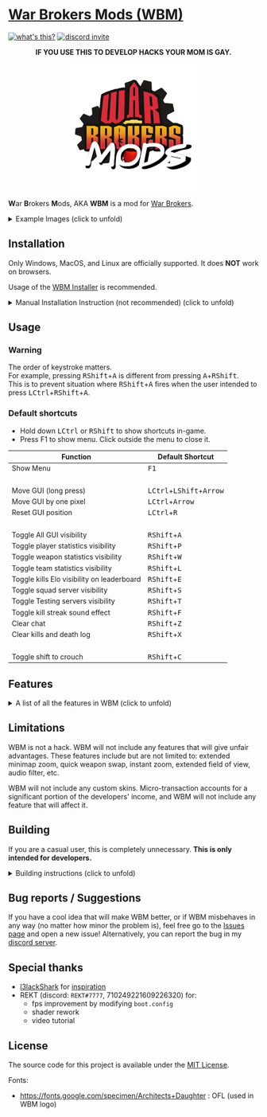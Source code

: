 # [War Brokers Mods (WBM)](https://github.com/War-Brokers-Mods/WBM)

[![what's this?](https://img.shields.io/badge/what's_this%3F-grey?style=for-the-badge)](https://developomp.com/portfolio/wbm)
[![discord invite](https://img.shields.io/badge/Discord-5865F2?style=for-the-badge&logo=discord&logoColor=white)](https://discord.gg/aQqamSCUcS)

<p align="center">
   <strong>IF YOU USE THIS TO DEVELOP HACKS YOUR MOM IS GAY.</strong>
</p>

<p align="center">
  <img src="images/WBM.png" alt="WBM logo"/>
</p>

**W**ar **B**rokers **M**ods, AKA **WBM** is a mod for [War Brokers](https://store.steampowered.com/app/750470).<br />

<details>
<summary>Example Images (click to unfold)</summary>

![Example 1](./images/example1.png)

![Example 2](./images/example2.png)

</details>

## Installation

Only Windows, MacOS, and Linux are officially supported. It does **NOT** work on browsers.

Usage of the [WBM Installer](https://github.com/War-Brokers-Mods/WBM-installer/releases) is recommended.

<details>
<summary>Manual Installation Instruction (not recommended) (click to unfold)</summary>

### 1. Install BepInEx

1.  Download the latest version of [BepInEx](https://github.com/BepInEx/BepInEx/releases) **version 5**.

    |      Platform | Filename                      |
    | ------------: | :---------------------------- |
    | Linux & MacOS | BepInEx\_**unix_5**.Y.Z.W.zip |
    |       Windows | BepInEx\_**x86_5**.Y.Z.W.zip  |

2.  Extract all the contents to where the game is installed.

    How to find game location:<br />
    ![how to find game location](./images/local_files.png)

    Now the folder structure should look like this:

    ```
    WarBrokers/
    ├── BepInEx/
    │   ├── core/
    │   └── ...
    └── ...
    ```

3.  **If you are using Linux or MacOS:**

    1. make `run_bepinex.sh` executable: `chmod u+x run_bepinex.sh`
    2. Add launch option

       where to find game properties:<br />
       ![where to find game properties](images/properties.png)

       **If you're using linux**, set the launch option to:

       ```bash
       ./run_bepinex.sh %command%
       ```

       **If you're using Mac**, open a terminal in the game folder and run

       ```bash
       pwd
       ```

       This will print the full path to the game folder. Copy it, then set the launch option to:

       ```bash
       "PWD_RESULT_HERE/run_bepinex.sh" %command%
       ```

### 2. Install WBM

1. [Download](https://github.com/War-Brokers-Mods/WBM/releases/latest) the latest version of WBM. (`WBM.zip` file)
2. Unzip it in the `<game folder>/BepInEx/plugins` folder. Create one if it doesn't exist.

   The folder structure should look like this after unzipping the file:

   ```
   WarBrokers/
   ├── BepInEx/
   │   ├── plugins/
   │   │   └── WBM
   │   │       ├── assets/
   │   │       ├── WBM.dll
   │   │       └── ...
   │   ├── core/
   │   └── ...
   └── ...
   ```

That's it! You can open War Brokers now.

### Updating

Simply go through the installation process again and replace existing files. You don't have to reinstall BepInEx to reinstall WBM.

</details>

## Usage

### Warning

The order of keystroke matters.<br />
For example, pressing <kbd>RShift</kbd>+<kbd>A</kbd> is different from pressing <kbd>A</kbd>+<kbd>RShift</kbd>.<br/>
This is to prevent situation where <kbd>RShift</kbd>+<kbd>A</kbd> fires when the user intended to press <kbd>LCtrl</kbd>+<kbd>RShift</kbd>+<kbd>A</kbd>.

### Default shortcuts

- Hold down <kbd>LCtrl</kbd> or <kbd>RShift</kbd> to show shortcuts in-game.
- Press F1 to show menu. Click outside the menu to close it.

| Function                                   | Default Shortcut                                    |
| ------------------------------------------ | --------------------------------------------------- |
| Show Menu                                  | <kbd>F1</kbd>                                       |
| <br />                                     |                                                     |
| Move GUI (long press)                      | <kbd>LCtrl</kbd>+<kbd>LShift</kbd>+<kbd>Arrow</kbd> |
| Move GUI by one pixel                      | <kbd>LCtrl</kbd>+<kbd>Arrow</kbd>                   |
| Reset GUI position                         | <kbd>LCtrl</kbd>+<kbd>R</kbd>                       |
| <br />                                     |                                                     |
| Toggle All GUI visibility                  | <kbd>RShift</kbd>+<kbd>A</kbd>                      |
| Toggle player statistics visibility        | <kbd>RShift</kbd>+<kbd>P</kbd>                      |
| Toggle weapon statistics visibility        | <kbd>RShift</kbd>+<kbd>W</kbd>                      |
| Toggle team statistics visibility          | <kbd>RShift</kbd>+<kbd>L</kbd>                      |
| Toggle kills Elo visibility on leaderboard | <kbd>RShift</kbd>+<kbd>E</kbd>                      |
| Toggle squad server visibility             | <kbd>RShift</kbd>+<kbd>S</kbd>                      |
| Toggle Testing servers visibility          | <kbd>RShift</kbd>+<kbd>T</kbd>                      |
| Toggle kill streak sound effect            | <kbd>RShift</kbd>+<kbd>F</kbd>                      |
| Clear chat                                 | <kbd>RShift</kbd>+<kbd>Z</kbd>                      |
| Clear kills and death log                  | <kbd>RShift</kbd>+<kbd>X</kbd>                      |
| <br />                                     |                                                     |
| Toggle shift to crouch                     | <kbd>RShift</kbd>+<kbd>C</kbd>                      |

## Features

<details>
<summary>A list of all the features in WBM (click to unfold)</summary>

- in-game menu
- custom shortcut keys
- clear chat
- clear game messages (kills, deaths, missile launch, bomb diffuse, etc.)
- Extended fps limit (5\~240 => disabled\~1000) (may be buggy)

### in-game overlays

- Leaderboard

  - kills Elo for each player

- Player statistics

  - KDR
  - kills Elo
  - kills Elo earned/lost
  - games Elo
  - games Elo earned/lost
  - total damage dealt
  - longest kill
  - points earned
  - headshot count
  - kill streak

- Weapon statistics

  - fire timer
  - reload timer
  - cooldown timer
  - bullet speed
  - current zoom

- Team statistics

  - in-game nick
  - kdr
  - points earned
  - damage dealt
  - total damage dealt
  - total deaths
  - total kills

### Controls

- Shift to crouch (does not interfere with breath holding)

### Sound effects

- 10 kill streak: ["rampage"](./assets/audio/rampage.wav)
- 20 kill streak: ["killing spree"](<./assets/audio/killing spree.wav>)
- 30 kill streak: ["unstoppable"](./assets/audio/unstoppable.wav)
- 50 kill streak: ["godlike"](./assets/audio/godlike.wav)
- 69 kill streak: ["nice"](./assets/audio/nice.wav)

### [OBS overlays](https://github.com/War-Brokers-Mods/WBM-Overlays)

### Etc

- kill streak sound effect
- Quickly change settings with keyboard shortcuts

</details>

## Limitations

WBM is not a hack.
WBM will not include any features that will give unfair advantages.
These features include but are not limited to:
extended minimap zoom, quick weapon swap, instant zoom, extended field of view, audio filter, etc.

WBM will not include any custom skins.
Micro-transaction accounts for a significant portion of the developers' income,
and WBM will not include any feature that will affect it.

## Building

If you are a casual user, this is completely unnecessary.
**This is only intended for developers.**

<details>
   <summary>Building instructions (click to unfold)</summary>

<br />

The guide is intentionally left incomplete.
To prevent any regular developers from using this mod to develop hacks,
I won't provide any help when it comes to building the mod from scratch.

This guide is only useful to people who's already familiar with reverse engineering,
and can create hacks on their own anyway.

> Assumes that working directory is project root.

1. Install .NET sdk.
2. Copy all DLL files from `<WB install path>/war_brokers_Data/Managed/` and `<WB install path>/BepInEx/core` to `WBM/dll/`. Create directory if it does not exist.
3. Download and unzip [BepInEx configuration manager v16](https://github.com/BepInEx/BepInEx.ConfigurationManager/releases) then copy the dll file to the `WBM/dll` directory.
4. Create `scripts/config.sh`. This will be used to quickly test the mod without having to manually install it.

   ```bash
   #!/bin/bash

   WB_PLUGINS_DIR="<PATH_TO_PLUGIN_INSTALL_DIRECTORY>"
   ```

5. Now you can run the scripts.

   - `scripts/debug.sh`: Builds WBM in debug mode and copy the files to the plugins directory.
   - `scripts/release.sh`: Creates a zip file that can be uploaded to the gh release section.

</details>

## Bug reports / Suggestions

If you have a cool idea that will make WBM better, or if WBM misbehaves in any way (no matter how minor the problem is), feel free go to the [Issues page](https://github.com/War-Brokers-Mods/WBM/issues) and open a new issue! Alternatively, you can report the bug in my [discord server](https://discord.gg/aQqamSCUcS).

## Special thanks

- [l3lackShark](https://github.com/l3lackShark) for [inspiration](https://github.com/l3lackShark/gosumemory)
- REKT (discord: `REKT#7777`, 710249221609226320) for:
  - fps improvement by modifying `boot.config`
  - shader rework
  - video tutorial

## License

The source code for this project is available under the [MIT License](https://opensource.org/licenses/MIT).

Fonts:

- https://fonts.google.com/specimen/Architects+Daughter : OFL (used in WBM logo)
